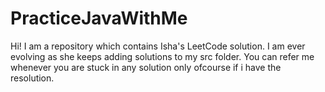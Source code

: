 # PracticeJavaWithMe
Hi! I am a repository which contains Isha's LeetCode solution.
I am ever evolving as she keeps adding solutions to my src folder.
You can refer me whenever you are stuck in any solution only ofcourse if i have the resolution.
